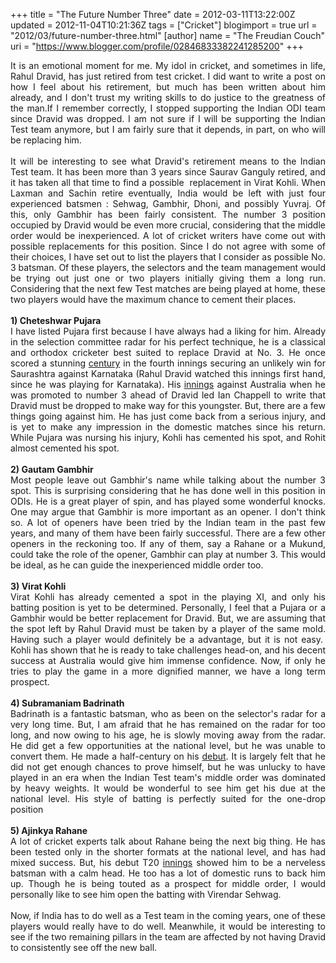 +++
title = "The Future Number Three"
date = 2012-03-11T13:22:00Z
updated = 2012-11-04T10:21:36Z
tags = ["Cricket"]
blogimport = true 
url = "2012/03/future-number-three.html"
[author]
	name = "The Freudian Couch"
	uri = "https://www.blogger.com/profile/02846833382241285200"
+++

<div dir="ltr" style="text-align: left;" trbidi="on">
<div style="text-align: justify;">
It is an emotional moment for me. My idol in cricket, and sometimes in life, Rahul Dravid, has just retired from test cricket. I did want to write a post on how I feel about his retirement, but much has been written about him already, and I don't trust my writing skills to do justice to the greatness of the man.If I remember correctly, I stopped supporting the Indian ODI team since Dravid was dropped. I am not sure if I will be supporting the Indian Test team anymore, but I am fairly sure that it depends, in part, on who will be replacing him.&nbsp;</div>
<div style="text-align: justify;">
<br /></div>
<div style="text-align: justify;">
It will be interesting to see what Dravid's retirement means to the Indian Test team. It has been more than 3 years since Saurav Ganguly retired, and it has taken all that time to find a possible&nbsp; replacement in Virat Kohli. When Laxman and Sachin retire eventually, India would be left with just four experienced batsmen : Sehwag, Gambhir, Dhoni, and possibly Yuvraj. Of this, only Gambhir has been fairly consistent. The number 3 position occupied by Dravid would be even more crucial, considering that the middle order would be inexperienced. A lot of cricket writers have come out with possible replacements for this position. Since I do not agree with some of their choices, I have set out to list the players that I consider as possible No. 3 batsman. Of these players, the selectors and the team management would be trying out just one or two players initially giving them a long run. Considering that the next few Test matches are being played at home, these two players would have the maximum chance to cement their places. </div>
<div style="text-align: justify;">
<br /></div>
<div style="text-align: justify;">
<b>1) Cheteshwar Pujara</b></div>
<div style="text-align: justify;">
I have listed Pujara first because I have always had a liking for him. Already in the selection committee radar for his perfect technique, he is a classical and orthodox cricketer best suited to replace Dravid at No. 3. He once scored a stunning <a href="http://www.espncricinfo.com/indiandomestic2009/engine/match/368284.html">century</a> in the fourth innings securing an unlikely win for Saurashtra against Karnataka (Rahul Dravid watched this innings first hand, since he was playing for Karnataka). His <a href="http://www.espncricinfo.com/ci/engine/match/464527.html">innings</a> against Australia when he was promoted to number 3 ahead of Dravid led Ian Chappell to write that Dravid must be dropped to make way for this youngster. But, there are a few things going against him. He has just come back from a serious injury, and is yet to make any impression in the domestic matches since his return. While Pujara was nursing his injury, Kohli has cemented his spot, and Rohit almost cemented his spot.</div>
<div style="text-align: justify;">
<br /></div>
<div style="text-align: justify;">
<b>2) Gautam Gambhir</b></div>
<div style="text-align: justify;">
Most people leave out Gambhir's name while talking about the number 3 spot. This is surprising considering that he has done well in this position in ODIs. He is a great player of spin, and has played some wonderful knocks. One may argue that Gambhir is more important as an opener. I don't think so. A lot of openers have been tried by the Indian team in the past few years, and many of them have been fairly successful. There are a few other openers in the reckoning too. If any of them, say a Rahane or a Mukund, could take the role of the opener, Gambhir can play at number 3. This would be ideal, as he can guide the inexperienced middle order too.</div>
<div style="text-align: justify;">
<br /></div>
<div style="text-align: justify;">
<b>3) Virat Kohli</b></div>
<div style="text-align: justify;">
Virat Kohli has already cemented a spot in the playing XI, and only his batting position is yet to be determined. Personally, I feel that a Pujara or a Gambhir would be better replacement for Dravid. But, we are assuming that the spot left by Rahul Dravid must be taken by a player of the same mold. Having such a player would definitely be a advantage, but it is not easy.&nbsp; Kohli has shown that he is ready to take challenges head-on, and his decent success at Australia would give him immense confidence. Now, if only he tries to play the game in a more dignified manner, we have a long term prospect.</div>
<div style="text-align: justify;">
<br /></div>
<div style="text-align: justify;">
<b>4) Subramaniam Badrinath</b></div>
<div style="text-align: justify;">
Badrinath is a fantastic batsman, who as been on the selector's radar for a very long time. But, I am afraid that he has remained on the radar for too long, and now owing to his age, he is slowly moving away from the radar. He did get a few opportunities at the national level, but he was unable to convert them. He made a half-century on his <a href="http://www.espncricinfo.com/ci/engine/match/441825.html">debut</a>. It is largely felt that he did not get enough chances to prove himself, but he was unlucky to have played in an era when the Indian Test team's middle order was dominated by heavy weights. It would be wonderful to see him get his due at the national level. His style of batting is perfectly suited for the one-drop position</div>
<div style="text-align: justify;">
<br /></div>
<div style="text-align: justify;">
<b>5) Ajinkya Rahane</b></div>
<div style="text-align: justify;">
A lot of cricket experts talk about Rahane being the next big thing. He has been tested only in the shorter formats at the national level, and has had mixed success. But, his debut T20 <a href="http://www.espncricinfo.com/ci/engine/match/474476.html">innings</a> showed him to be a nerveless batsman with a calm head. He too has a lot of domestic runs to back him up. Though he is being touted as a prospect for middle order, I would personally like to see him open the batting with Virendar Sehwag.</div>
<div style="text-align: justify;">
<br /></div>
<div style="text-align: justify;">
Now, if India has to do well as a Test team in the coming years, one of these players would really have to do well. Meanwhile, it would be interesting to see if the two remaining pillars in the team are affected by not having Dravid to consistently see off the new ball.</div>
</div>

